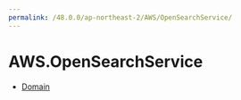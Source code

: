 ```yaml
---
permalink: /48.0.0/ap-northeast-2/AWS/OpenSearchService/
---
```


# AWS.OpenSearchService



* [Domain](Domain.md)